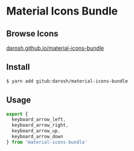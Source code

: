 # Material Icons Bundle

## Browse Icons

[darosh.github.io/material-icons-bundle](https://darosh.github.io/material-icons-bundle/)

## Install

```bash
$ yarn add gitub:darosh/material-icons-bundle
```

## Usage

```javascript
export {
  keyboard_arrow_left,
  keyboard_arrow_right,
  keyboard_arrow_up,
  keyboard_arrow_down
} from 'material-icons-bundle'
```
